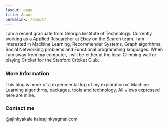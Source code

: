 ```yaml
---
layout: page
title: About
permalink: /about/
---
```


I am a recent graduate from Georgia Institute of Technology. Currently working as a Applied Researcher at Ebay on the Search team. I am interested in Machine Learning, Recommender Systems, Graph algorithms, Social Networking problems and Functional programming languages. When I am away from my computer, I will be either at the local Climbing wall or playing Cricket for the Stanford Cricket Club.

### More Information

This blog is more of a experimental log of my exploration of Machine Learning algorithms, packages, tools and technology. 
All views expressed here are mine.

### Contact me

@ajinkyakale
kaleajinkya<at>gmail<dot>com
